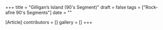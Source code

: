+++
title = "Gilligan’s Island (90's Segment)"
draft = false
tags = ["Rock-afire 90's Segments"]
date = ""

[Article]
contributors = []
gallery = []
+++